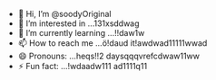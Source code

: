 - 👋 Hi, I’m @soodyOriginal
- 👀 I’m interested in ...131xsddwag
- 🌱 I’m currently learning ...!!daw1w
- 📫 How to reach me ...ö!daud it!awdwad11111wwad
- 😄 Pronouns: ...heqs!!2 daysqqqvrefcdwaw11ww
- ⚡ Fun fact: ...!wdaadw111
ad1111q11
<!---ad1
soodyOriginal/soodyOriginal is a ✨ special ✨ repository because its `README.md` (thwsqs file) appears on your GitHub profile.
You can click the Preview link to take a look at your changes.
--->
